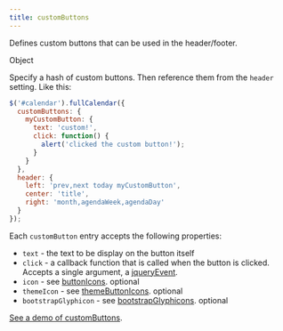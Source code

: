 ```yaml
---
title: customButtons
---
```


Defines custom buttons that can be used in the header/footer.

<div class='spec' markdown='1'>
Object
</div>

Specify a hash of custom buttons. Then reference them from the `header` setting. Like this:

```js
$('#calendar').fullCalendar({
  customButtons: {
    myCustomButton: {
      text: 'custom!',
      click: function() {
        alert('clicked the custom button!');
      }
    }
  },
  header: {
    left: 'prev,next today myCustomButton',
    center: 'title',
    right: 'month,agendaWeek,agendaDay'
  }
});
```

Each `customButton` entry accepts the following properties:

- `text` - the text to be display on the button itself
- `click` - a callback function that is called when the button is clicked. Accepts a single argument, a [jqueryEvent](https://api.jquery.com/category/events/event-object/).
- `icon` - see [buttonIcons](buttonIcons). optional
- `themeIcon` - see [themeButtonIcons](themeButtonIcons). optional
- `bootstrapGlyphicon` - see [bootstrapGlyphicons](bootstrapGlyphicons). optional

[See a demo of customButtons](toolbar-demo).
